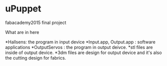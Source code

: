 # uPuppet
fabacademy2015 final project

What are in here

*Hallsens: the program in input device
*Input.app, Output.app : software applications
*OutputServos : the program in output deivce.
*stl files are inside of output device.
*3dm files are design for output device and it's also the cutting design for fabrics.
